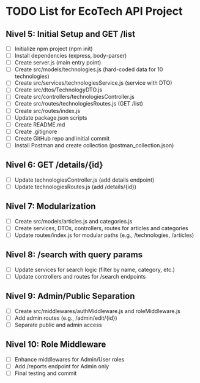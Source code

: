 # TODO List for EcoTech API Project

## Nivel 5: Initial Setup and GET /list
- [ ] Initialize npm project (npm init)
- [ ] Install dependencies (express, body-parser)
- [ ] Create server.js (main entry point)
- [ ] Create src/models/technologies.js (hard-coded data for 10 technologies)
- [ ] Create src/services/technologiesService.js (service with DTO)
- [ ] Create src/dtos/TechnologyDTO.js
- [ ] Create src/controllers/technologiesController.js
- [ ] Create src/routes/technologiesRoutes.js (GET /list)
- [ ] Create src/routes/index.js
- [ ] Update package.json scripts
- [ ] Create README.md
- [ ] Create .gitignore
- [ ] Create GitHub repo and initial commit
- [ ] Install Postman and create collection (postman_collection.json)

## Nivel 6: GET /details/{id}
- [ ] Update technologiesController.js (add details endpoint)
- [ ] Update technologiesRoutes.js (add /details/{id})

## Nivel 7: Modularization
- [ ] Create src/models/articles.js and categories.js
- [ ] Create services, DTOs, controllers, routes for articles and categories
- [ ] Update routes/index.js for modular paths (e.g., /technologies, /articles)

## Nivel 8: /search with query params
- [ ] Update services for search logic (filter by name, category, etc.)
- [ ] Update controllers and routes for /search endpoints

## Nivel 9: Admin/Public Separation
- [ ] Create src/middlewares/authMiddleware.js and roleMiddleware.js
- [ ] Add admin routes (e.g., /admin/edit/{id})
- [ ] Separate public and admin access

## Nivel 10: Role Middleware
- [ ] Enhance middlewares for Admin/User roles
- [ ] Add /reports endpoint for Admin only
- [ ] Final testing and commit
